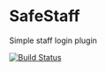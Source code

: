 # SafeStaff
Simple staff login plugin

[![Build Status](https://travis-ci.com/bmlzootown/SafeStaff.svg?branch=master)](https://travis-ci.com/bmlzootown/SafeStaff)
